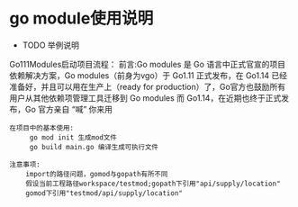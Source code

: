 # go module使用说明

- TODO 举例说明

Go111Modules启动项目流程：
    前言:Go modules 是 Go 语言中正式官宣的项目依赖解决方案，Go modules（前身为vgo）于 Go1.11 正式发布，在 Go1.14 已经准备好，并且可以用在生产上（ready for production）了，Go官方也鼓励所有用户从其他依赖项管理工具迁移到 Go modules
    而 Go1.14，在近期也终于正式发布，Go 官方亲自 “喊” 你来用

    在项目中的基本使用:
         go mod init 生成mod文件
         go build main.go 编译生成可执行文件

    注意事项:
        import的路径问题，gomod与gopath有所不同
        假设当前工程路径workspace/testmod;gopath下引用"api/supply/location"
        gomod下引用"testmod/api/supply/location"

